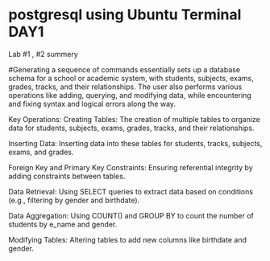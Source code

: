 # postgresql using Ubuntu Terminal DAY1

Lab #1 , #2 summery


#Generating a sequence of commands essentially sets up a database schema for a school or academic system, with students, subjects, exams, grades, tracks, and their relationships. The user also performs various operations like adding, querying, and modifying data, while encountering and fixing syntax and logical errors along the way.

Key Operations:
Creating Tables: The creation of multiple tables to organize data for students, subjects, exams, grades, tracks, and their relationships.

Inserting Data: Inserting data into these tables for students, tracks, subjects, exams, and grades.

Foreign Key and Primary Key Constraints: Ensuring referential integrity by adding constraints between tables.

Data Retrieval: Using SELECT queries to extract data based on conditions (e.g., filtering by gender and birthdate).

Data Aggregation: Using COUNT() and GROUP BY to count the number of students by e_name and gender.

Modifying Tables: Altering tables to add new columns like birthdate and gender.
